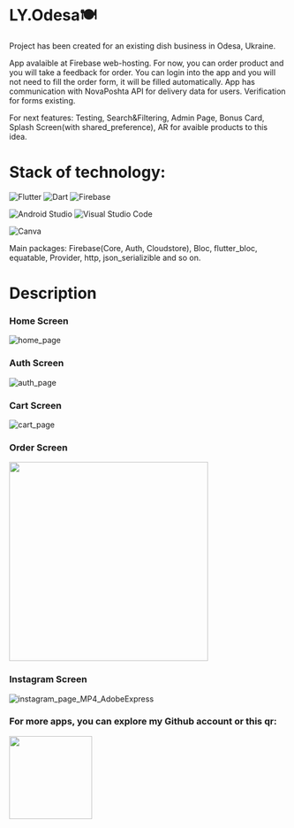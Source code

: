 <h1>LY.Odesa🍽</h1>
<p>Project has been created for an existing dish business in Odesa, Ukraine.</p>
<p>App avalaible at Firebase web-hosting. For now, you can order product and you will take a feedback for order. You can login into the app and you will not need to fill the order form, it will be filled automatically. App has communication with NovaPoshta API for delivery data for users. Verification for forms existing.</p>
<p>For next features: Testing, Search&Filtering, Admin Page, Bonus Card, Splash Screen(with shared_preference), AR for avaible products to this idea.</p>

<h1>Stack of technology:</h1>

![Flutter](https://img.shields.io/badge/Flutter-%2302569B.svg?style=for-the-badge&logo=Flutter&logoColor=white)
![Dart](https://img.shields.io/badge/dart-%230175C2.svg?style=for-the-badge&logo=dart&logoColor=white)
![Firebase](https://img.shields.io/badge/firebase-%23039BE5.svg?style=for-the-badge&logo=firebase)

![Android Studio](https://img.shields.io/badge/Android%20Studio-3DDC84.svg?style=for-the-badge&logo=android-studio&logoColor=white)
![Visual Studio Code](https://img.shields.io/badge/Visual%20Studio%20Code-0078d7.svg?style=for-the-badge&logo=visual-studio-code&logoColor=white)

![Canva](https://img.shields.io/badge/Canva-%2300C4CC.svg?style=for-the-badge&logo=Canva&logoColor=white)

<p>Main packages: Firebase(Core, Auth, Cloudstore), Bloc, flutter_bloc, equatable, Provider, http, json_serializible and so on.</p>

<h1>Description</h1>
<h3>Home Screen</h3>

![home_page](https://github.com/ladonskliarov/ly_odesa/assets/80324267/2ea38ec3-1452-4086-821a-04383b4849e5)

<h3>Auth Screen</h3>

![auth_page](https://github.com/ladonskliarov/ly_odesa/assets/80324267/cf167219-4fa3-4449-8d06-3cff5593e3d5)

<h3>Cart Screen</h3>

![cart_page](https://github.com/ladonskliarov/ly_odesa/assets/80324267/54766499-eeb7-4ff0-ba92-954268e06a84)

<h3>Order Screen</h3>

<img src="https://github.com/ladonskliarov/ly_odesa/assets/80324267/79506008-7a3b-4a7c-94c5-5af50c4ee77a" width="360">

<h3>Instagram Screen</h3>

![instagram_page_MP4_AdobeExpress](https://github.com/ladonskliarov/ly_odesa/assets/80324267/d241f952-d149-4289-8064-69a0c1ad45a9)

<h3>For more apps, you can explore my Github account or this qr:</h3>

<img src="https://github.com/ladonskliarov/ly_odesa/assets/80324267/2f67dcfe-584e-4930-846d-1afa95fcb4b0" width="150">

